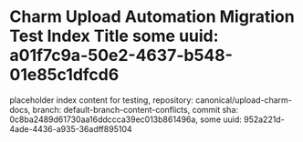 # Charm Upload Automation Migration Test Index Title some uuid: a01f7c9a-50e2-4637-b548-01e85c1dfcd6
 placeholder index content for testing,  repository: canonical/upload-charm-docs,  branch: default-branch-content-conflicts,  commit sha: 0c8ba2489d61730aa16ddccca39ec013b861496a,  some uuid: 952a221d-4ade-4436-a935-36adff895104
